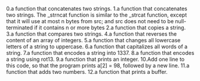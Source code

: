 0.a function that concatenates two strings.
1.a function that concatenates two strings.
	The _strncat function is similar to the _strcat function, except that
it will use at most n bytes from src; and
src does not need to be null-terminated if it contains n or more bytes
2.a function that copies a string.
3.a function that compares two strings.
4.a function that reverses the content of an array of integers.
5.a function that changes all lowercase letters of a string to uppercase.
6.a function that capitalizes all words of a string.
7.a function that encodes a string into 1337.
8.a function that encodes a string using rot13.
9.a function that prints an integer.
10.Add one line to this code, so that the program prints a[2] = 98, followed by a new line.
11.a function that adds two numbers.
12.a function that prints a buffer.